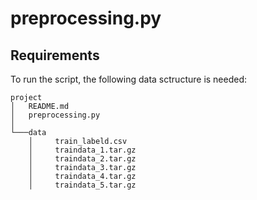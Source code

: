 # preprocessing.py

## Requirements

To run the script, the following data sctructure is needed:

```
project
│   README.md
│   preprocessing.py
│
└───data
    │     train_labeld.csv
    │	  traindata_1.tar.gz
    │	  traindata_2.tar.gz
    │	  traindata_3.tar.gz
    │	  traindata_4.tar.gz
    │	  traindata_5.tar.gz
```

